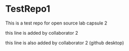 # TestRepo1
This is a test repo for open source lab capsule 2

this line is added by collaborator 2

this line is also added by collaborator 2 (github desktop)
